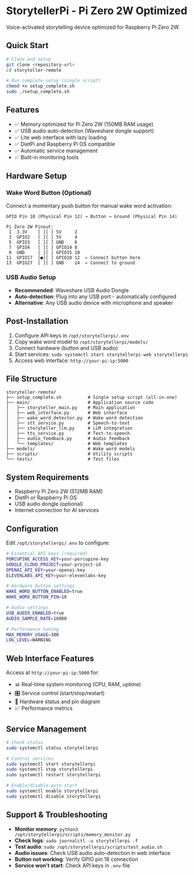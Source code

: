 # StorytellerPi - Pi Zero 2W Optimized

Voice-activated storytelling device optimized for Raspberry Pi Zero 2W.

## Quick Start

```bash
# Clone and setup
git clone <repository-url>
cd storyteller-remote

# Run complete setup (single script)
chmod +x setup_complete.sh
sudo ./setup_complete.sh
```

## Features

- ✅ Memory optimized for Pi Zero 2W (150MB RAM usage)
- ✅ USB audio auto-detection (Waveshare dongle support)  
- ✅ Lite web interface with lazy loading
- ✅ DietPi and Raspberry Pi OS compatible
- ✅ Automatic service management
- ✅ Built-in monitoring tools

## Hardware Setup

### Wake Word Button (Optional)
Connect a momentary push button for manual wake word activation:

```
GPIO Pin 18 (Physical Pin 12) → Button → Ground (Physical Pin 14)

Pi Zero 2W Pinout:
 1  3.3V    [ ][ ] 5V     2
 3  GPIO2   [ ][ ] 5V     4  
 5  GPIO3   [ ][ ] GND    6
 7  GPIO4   [ ][ ] GPIO14 8
 9  GND     [ ][ ] GPIO15 10
11  GPIO17  [●][ ] GPIO18 12  ← Connect button here
13  GPIO27  [ ][ ] GND    14  ← Connect to ground
```

### USB Audio Setup
- **Recommended**: Waveshare USB Audio Dongle
- **Auto-detection**: Plug into any USB port - automatically configured
- **Alternative**: Any USB audio device with microphone and speaker

## Post-Installation

1. Configure API keys in `/opt/storytellerpi/.env`
2. Copy wake word model to `/opt/storytellerpi/models/`
3. Connect hardware (button and USB audio)
4. Start services: `sudo systemctl start storytellerpi-web storytellerpi`
5. Access web interface: `http://your-pi-ip:5000`

## File Structure

```
storyteller-remote/
├── setup_complete.sh          # Single setup script (all-in-one)
├── main/                      # Application source code
│   ├── storyteller_main.py    # Main application
│   ├── web_interface.py       # Web interface
│   ├── wake_word_detector.py  # Wake word detection
│   ├── stt_service.py         # Speech-to-text
│   ├── storyteller_llm.py     # LLM integration
│   ├── tts_service.py         # Text-to-speech
│   ├── audio_feedback.py      # Audio feedback
│   └── templates/             # Web templates
├── models/                    # Wake word models
├── scripts/                   # Utility scripts
└── tests/                     # Test files
```

## System Requirements

- Raspberry Pi Zero 2W (512MB RAM)
- DietPi or Raspberry Pi OS
- USB audio dongle (optional)
- Internet connection for AI services

## Configuration

Edit `/opt/storytellerpi/.env` to configure:

```bash
# Essential API keys (required)
PORCUPINE_ACCESS_KEY=your-porcupine-key
GOOGLE_CLOUD_PROJECT=your-project-id
OPENAI_API_KEY=your-openai-key
ELEVENLABS_API_KEY=your-elevenlabs-key

# Hardware button settings
WAKE_WORD_BUTTON_ENABLED=true
WAKE_WORD_BUTTON_PIN=18

# Audio settings
USB_AUDIO_ENABLED=true
AUDIO_SAMPLE_RATE=16000

# Performance tuning
MAX_MEMORY_USAGE=300
LOG_LEVEL=WARNING
```

## Web Interface Features

Access at `http://your-pi-ip:5000` for:
- 📊 Real-time system monitoring (CPU, RAM, uptime)
- 🎛️ Service control (start/stop/restart)
- 🔧 Hardware status and pin diagram
- 📈 Performance metrics

## Service Management

```bash
# Check status
sudo systemctl status storytellerpi

# Control services
sudo systemctl start storytellerpi
sudo systemctl stop storytellerpi
sudo systemctl restart storytellerpi

# Enable/disable auto-start
sudo systemctl enable storytellerpi
sudo systemctl disable storytellerpi
```

## Support & Troubleshooting

- **Monitor memory**: `python3 /opt/storytellerpi/scripts/memory_monitor.py`
- **Check logs**: `sudo journalctl -u storytellerpi -f`
- **Test audio**: `sudo /opt/storytellerpi/scripts/test_audio.sh`
- **Audio issues**: Check USB audio auto-detection in web interface
- **Button not working**: Verify GPIO pin 18 connection
- **Service won't start**: Check API keys in `.env` file